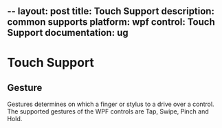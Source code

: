 --
layout: post
title: Touch Support
description: common supports
platform: wpf
control: Touch Support
documentation: ug
---

# Touch Support

## Gesture

Gestures determines on which a finger or stylus to a drive over a control. The supported gestures of the WPF controls are Tap, Swipe, Pinch and Hold.

